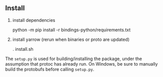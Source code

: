 ## Install
1. install dependencies  
    
    
    python -m pip install -r bindings-python/requirements.txt

2. install yarrow (rerun when binaries or proto are updated)


    . install.sh


The `setup.py` is used for building/installing the package, under the assumption that protoc has already run.
On Windows, be sure to manually build the protobufs before calling `setup.py`.
